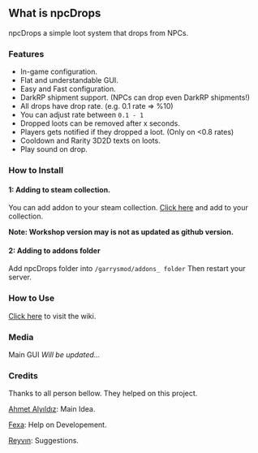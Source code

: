 ## What is npcDrops

npcDrops a simple loot system that drops from NPCs.


### Features
* In-game configuration.
* Flat and understandable GUI.
* Easy and Fast configuration.
* DarkRP shipment support. (NPCs can drop even DarkRP shipments!)
* All drops have drop rate. (e.g. 0.1 rate => %10)
* You can adjust rate between `0.1 - 1`
* Dropped loots can be removed after x seconds.
* Players gets notified if they dropped a loot. (Only on <0.8 rates)
* Cooldown and Rarity 3D2D texts on loots.
* Play sound on drop.

### How to Install

#### 1: Adding to steam collection.
You can add addon to your steam collection. [Click here](https://steamcommunity.com/sharedfiles/filedetails/?id=1161497192) and add to your collection.

**Note: Workshop version may is not as updated as github version.**

#### 2: Adding to addons folder
Add npcDrops folder into `/garrysmod/addons_ folder` Then restart your server.

### How to Use
[Click here](https://github.com/canefe/npcDrops/wiki) to visit the wiki.

### Media

Main GUI
*Will be updated...*


### Credits
Thanks to all person bellow. They helped on this project.

[Ahmet Alyıldız](http://steamcommunity.com/profiles/76561198133771457/): Main Idea.

[Fexa](http://steamcommunity.com/id/fexahit/): Help on Developement.

[Reyvın](http://steamcommunity.com/profiles/76561198096277333/): Suggestions.
